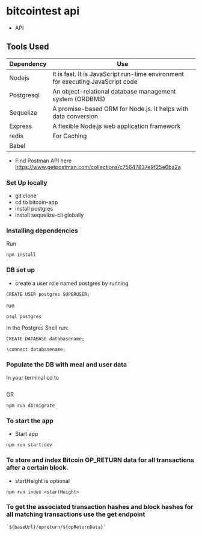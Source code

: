 # bitcointest api
* API 

## Tools Used
| **Dependency** | **Use** |
|----------|-------|
|Nodejs|It is fast. It is JavaScript run-time environment for executing JavaScript code|
|Postgresql| An object-relational database management system (ORDBMS)|
|Sequelize|A promise-based ORM for Node.js. It helps with data conversion|
|Express| A flexible Node.js web application framework|
|redis| For Caching|
|Babel||


* Find Postman API here https://www.getpostman.com/collections/c75647837e9f25e6ba2a

### Set Up locally
* git clone
* cd to bitcoin-app
* install postgres
* install sequelize-cli globally

### Installing dependencies
Run
```
npm install
```

### DB set up
* create a user role named postgres by running

```
CREATE USER postgres SUPERUSER;
```

run
```
psql postgres
```

In the Postgres Shell run:
```
CREATE DATABASE databasename;
```

```
\connect databasename;
```

### Populate the DB with meal and user data
In your terminal cd to 

```npx sequelize db:migrate
```

OR

```
npm run db:migrate
```


### To start the app
* Start app

``` 
npm run start:dev
```

### To store and index Bitcoin OP_RETURN data for all transactions after a certain block.
* startHeight is optional

``` 
npm run index <startHeight>
```

### To get the associated transaction hashes and block hashes for all matching transactions​ use the get endpoint

``` 
`${baseUrl}/opreturn/${opReturnData}`
```